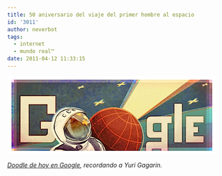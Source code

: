 ```yaml
---
title: 50 aniversario del viaje del primer hombre al espacio
id: '3011'
author: neverbot
tags:
  - internet
  - mundo real™
date: 2011-04-12 11:33:15
---
```


[![google-doodle-yuri-gagarin.png](./50-aniversario-del-viaje-del-primer-hombre-al-espacio/google-doodle-yuri-gagarin.png)](http://www.google.es/search?q=Yuri+Gagarin&ct=firstmaninspace11-hp&oi=ddle)

_[Doodle de hoy en Google](http://www.google.es/search?q=Yuri+Gagarin&ct=firstmaninspace11-hp&oi=ddle), recordando a Yuri Gagarin._
